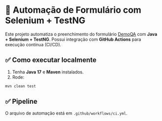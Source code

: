 # 🧪 Automação de Formulário com Selenium + TestNG

Este projeto automatiza o preenchimento do formulário [DemoQA](https://demoqa.com/automation-practice-form) com **Java + Selenium + TestNG**.
Possui integração com **GitHub Actions** para execução contínua (CI/CD).

## ✅ Como executar localmente
1. Tenha **Java 17** e **Maven** instalados.
2. Rode:
```bash
mvn clean test
```

## ✅ Pipeline
O arquivo de automação está em `.github/workflows/ci.yml`.
